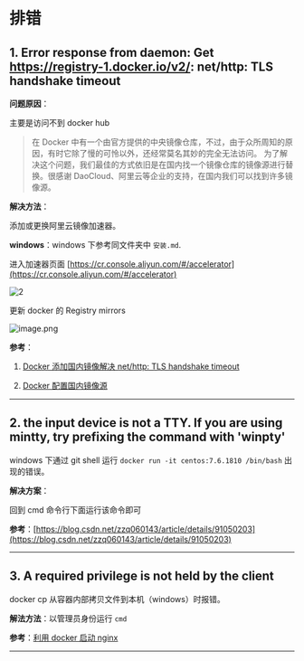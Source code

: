 # 排错

## 1. Error response from daemon: Get https://registry-1.docker.io/v2/: net/http: TLS handshake timeout

**问题原因**：

主要是访问不到 docker hub

> 在 Docker 中有一个由官方提供的中央镜像仓库，不过，由于众所周知的原因，有时它除了慢的可怜以外，还经常莫名其妙的完全无法访问。
为了解决这个问题，我们最佳的方式依旧是在国内找一个镜像仓库的镜像源进行替换。很感谢 DaoCloud、阿里云等企业的支持，在国内我们可以找到许多镜像源。

**解决方法**：

添加或更换阿里云镜像加速器。

**windows**：windows 下参考同文件夹中 `安装.md`.

进入加速器页面 [https://cr.console.aliyun.com/#/accelerator](https://cr.console.aliyun.com/#/accelerator)

![2](http://ww1.sinaimg.cn/large/006alGmrgy1g10ctsbeh4j30yn0mgacs.jpg)

更新 docker 的 Registry mirrors

![image.png](http://ww1.sinaimg.cn/large/006alGmrgy1gbh9izlak5j312s0zpthx.jpg)

**参考**：

1. [Docker 添加国内镜像解决 net/http: TLS handshake timeout](https://blog.csdn.net/gdp12315_gu/article/details/79729864)

2. [Docker 配置国内镜像源](https://www.jianshu.com/p/18bb54978bc0)

---

## 2. the input device is not a TTY. If you are using mintty, try prefixing the command with 'winpty'

windows 下通过 git shell 运行 `docker run -it centos:7.6.1810 /bin/bash` 出现的错误。

**解决方案**：

回到 cmd 命令行下面运行该命令即可

**参考**：[https://blog.csdn.net/zzq060143/article/details/91050203](https://blog.csdn.net/zzq060143/article/details/91050203)

---

## 3. A required privilege is not held by the client

docker cp 从容器内部拷贝文件到本机（windows）时报错。

**解法方法**：以管理员身份运行 `cmd`

**参考**：[利用 docker 启动 nginx](https://feibi.github.io/2019/12/25/docker-nginx/)

---

